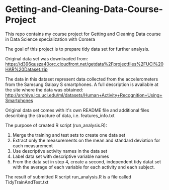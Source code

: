 # Getting-and-Cleaning-Data-Course-Project
This repo contains my course project for Getting and Cleaning Data course in Data Science specialization with Corsera

The goal of this project is to prepare tidy data set for further analysis.

Original data set was downloaded from:
https://d396qusza40orc.cloudfront.net/getdata%2Fprojectfiles%2FUCI%20HAR%20Dataset.zip

The data in this dataset represent data collected from the accelerometers from the Samsung Galaxy S smartphones. A full description is available at the site where the data was obtained:
http://archive.ics.uci.edu/ml/datasets/Human+Activity+Recognition+Using+Smartphones

Original data set comes with it's own README file and additional files describing the structure of data, i.e. features_info.txt

The purpose of created R script (run_analysis.R):
  1. Merge the training and test sets to create one data set
  2. Extract only the measurements on the mean and standard deviation for each measurement
  3. Use descriptive activity names in the data set
  4. Label data set with descriptive variable names
  5. From the data set in step 4, create a second, independent tidy datat set with the average of each variable for each activity and each subject.
  
The result of submitted R script run_analysis.R is a file called TidyTrainAndTest.txt
